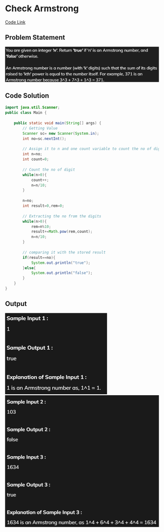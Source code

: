 # Check Armstrong

[Code Link](https://www.naukri.com/code360/problems/check-armstrong_589?utm_source=striver&utm_medium=website&utm_campaign=a_zcoursetuf&leftPanelTabValue=PROBLEM)

## Problem Statement

![alt text](image-2.png)

## Code Solution

```java
import java.util.Scanner;
public class Main {

	public static void main(String[] args) {
		// Getting Value
		Scanner sc= new Scanner(System.in);
		int no=sc.nextInt();

		// Assign it to n and one count variable to count the no of digit
		int n=no;
		int count=0;

		// Count the no of digit
		while(n>0){
			count++;
			n=n/10;
		}

		n=no;
		int result=0,rem=0;

		// Extracting the no from the digits
		while(n>0){
			rem=n%10;
			result+=Math.pow(rem,count);
			n=n/10;
		}

		// comparing it with the stored result
		if(result==no){
			System.out.println("true");
		}else{
			System.out.println("false");
		}
	}
}
```

## Output

![Output](image-3.png)
![Output](image-4.png)
